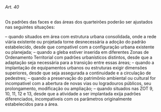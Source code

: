 
###### Art. 40
Os padrões das faces e das áreas dos quarteirões poderão ser ajustados nas seguintes situações:

– quando situados em área com estrutura urbana consolidada, onde a rede viária existente ou projetada torne desnecessária a adoção do padrão estabelecido, desde que compatível com a configuração urbana existente ou planejada;
– quando a gleba estiver inserida em diferentes Zonas de Ordenamento Territorial com padrões urbanísticos distintos, desde que a adaptação seja necessária para a transição entre essas áreas;
– quando a implantação de equipamentos urbanos ou estruturas exigir dimensões superiores, desde que seja assegurada a continuidade e a circulação de pedestres;
– quando a preservação do patrimônio ambiental ou cultural for incompatível com a abertura de novas vias ou logradouros públicos, seu prolongamento, modificação ou ampliação;
– quando situados nas ZOT 9, 10, 11, 12 e 13, desde que a atividade a ser implantada exija padrões diferenciados, incompatíveis com os parâmetros originalmente estabelecidos para a área.
